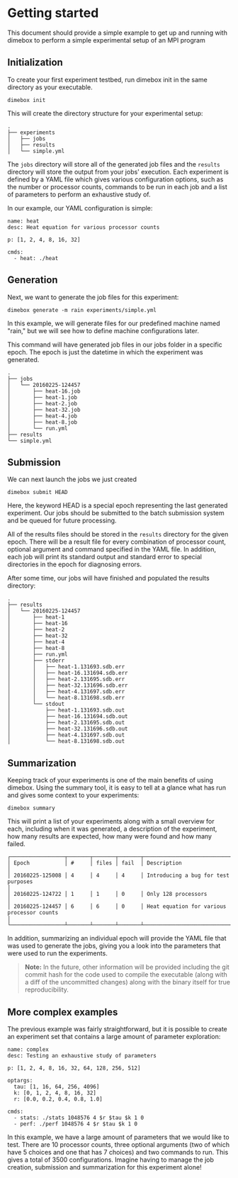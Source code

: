 Getting started
===================
This document should provide a simple example to get up and running with dimebox to perform a simple experimental setup of an MPI program

Initialization
----
To create your first experiment testbed, run dimebox init in the same directory as your executable.

```
dimebox init
```
This will create the directory structure for your experimental setup:
```
.
├── experiments
│   ├── jobs
│   ├── results
│   └── simple.yml
```

The ```jobs``` directory will store all of the generated job files and the ```results``` directory will store the output from your jobs' execution. Each experiment is defined by a YAML file which gives various configuration options, such as the number or processor counts, commands to be run in each job and a list of parameters to perform an exhaustive study of.

In our example, our YAML configuration is simple:
```
name: heat
desc: Heat equation for various processor counts

p: [1, 2, 4, 8, 16, 32]

cmds:
  - heat: ./heat
```

Generation
----
Next, we want to generate the job files for this experiment:
```
dimebox generate -m rain experiments/simple.yml
```
In this example, we will generate files for our predefined machine named "rain," but we will see how to define machine configurations later.

This command will have generated job files in our jobs folder in a specific epoch. The epoch is just the datetime in which the experiment was generated.

```
.
├── jobs
│   └── 20160225-124457
│       ├── heat-16.job
│       ├── heat-1.job
│       ├── heat-2.job
│       ├── heat-32.job
│       ├── heat-4.job
│       ├── heat-8.job
│       └── run.yml
├── results
└── simple.yml
```
Submission
---
We can next launch the jobs we just created
```
dimebox submit HEAD
```
Here, the keyword HEAD is a special epoch representing the last generated experiment. Our jobs should be submitted to the batch submission system and be queued for future processing.

All of the results files should be stored in the ```results``` directory for the given epoch. There will be a result file for every combination of processor count, optional argument and command specified in the YAML file. In addition, each job will print its standard output and standard error to special directories in the epoch for diagnosing errors.

After some time, our jobs will have finished and populated the results directory:
```
.
├── results
│   └── 20160225-124457
│       ├── heat-1
│       ├── heat-16
│       ├── heat-2
│       ├── heat-32
│       ├── heat-4
│       ├── heat-8
│       ├── run.yml
│       ├── stderr
│       │   ├── heat-1.131693.sdb.err
│       │   ├── heat-16.131694.sdb.err
│       │   ├── heat-2.131695.sdb.err
│       │   ├── heat-32.131696.sdb.err
│       │   ├── heat-4.131697.sdb.err
│       │   └── heat-8.131698.sdb.err
│       └── stdout
│           ├── heat-1.131693.sdb.out
│           ├── heat-16.131694.sdb.out
│           ├── heat-2.131695.sdb.out
│           ├── heat-32.131696.sdb.out
│           ├── heat-4.131697.sdb.out
│           └── heat-8.131698.sdb.out

```
Summarization
---
Keeping track of your experiments is one of the main benefits of using dimebox. Using the summary tool, it is easy to tell at a glance what has run and gives some context to your experiments:

```
dimebox summary
```
This will print a list of your experiments along with a small overview for each, including when it was generated, a description of the experiment, how many results are expected, how many were found and how many failed.
```
┌─────────────────┬───────┬───────┬───────┬────────────────────────────────────────────────────────────────────────────────────────────────────┐
│ Epoch           │ #     │ files │ fail  │ Description                                                                                        │
│ 20160225-125008 │ 4     │ 4     │ 4     │ Introducing a bug for test purposes                                                                │
│ 20160225-124722 │ 1     │ 1     │ 0     │ Only 128 processors                                                                                │
│ 20160225-124457 │ 6     │ 6     │ 0     │ Heat equation for various processor counts                                                         │
└─────────────────┴───────┴───────┴───────┴────────────────────────────────────────────────────────────────────────────────────────────────────┘
```
In addition, summarizing an individual epoch will provide the YAML file that was used to generate the jobs, giving you a look into the parameters that were used to run the experiments.

> **Note:** In the future, other information will be provided including the git commit hash for the code used to compile the executable (along with a diff of the uncommitted changes) along with the binary itself for true reproducibility.

More complex examples
---

The previous example was fairly straightforward, but it is possible to create an experiment set that contains a large amount of parameter exploration:

```
name: complex
desc: Testing an exhaustive study of parameters

p: [1, 2, 4, 8, 16, 32, 64, 128, 256, 512]

optargs: 
  tau: [1, 16, 64, 256, 4096]
  k: [0, 1, 2, 4, 8, 16, 32]
  r: [0.0, 0.2, 0.4, 0.8, 1.0]
   
cmds:
  - stats: ./stats 1048576 4 $r $tau $k 1 0
  - perf: ./perf 1048576 4 $r $tau $k 1 0

```
In this example, we have a large amount of parameters that we would like to test. There are 10 processor counts, three optional arguments (two of which have 5 choices and one that has 7 choices) and two commands to run. This gives a total of 3500 configurations. Imagine having to manage the job creation, submission and summarization for this experiment alone!
